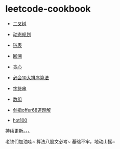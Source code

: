 # leetcode-cookbook


- [二叉树](https://gaowenxin95.github.io/leetcode-cookbook/二叉树专题.html)

- [动态规划](https://gaowenxin95.github.io/leetcode-cookbook/analysis/动态规划问题.html)

- [链表](https://gaowenxin95.github.io/leetcode-cookbook/analysis/链表问题.html)

- [回溯](https://gaowenxin95.github.io/leetcode-cookbook/analysis/回溯专题.html)

- [贪心](https://gaowenxin95.github.io/leetcode-cookbook/analysis/贪心专题.html)

- [必会10大排序算法](https://gaowenxin95.github.io/leetcode-cookbook/analysis/十大经典排序.html)

- [字符串](https://gaowenxin95.github.io/leetcode-cookbook/analysis/字符串专题.html)

- [数组](https://gaowenxin95.github.io/leetcode-cookbook/analysis/数组专题.html)

- [剑指offer68道题解](https://gaowenxin95.github.io/leetcode-cookbook/剑指offer题解.html)

- [hot100](https://gaowenxin95.github.io/leetcode-cookbook/leetcode-hot-100.html)



持续更新。。。

老铁们加油哇~
算法八股文必考~
基础不牢，地动山摇~
